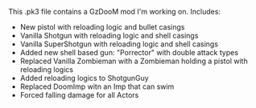 This .pk3 file contains a GzDooM mod I'm working on.
Includes:
* New pistol with reloading logic and bullet casings
* Vanilla Shotgun with reloading logic and shell casings
* Vanilla SuperShotgun with reloading logic and shell casings
* Added new shell based gun: "Porrector" with double attack types
* Replaced Vanilla Zombieman with a Zombieman holding a pistol with reloading logics
* Added reloading logics to ShotgunGuy
* Replaced DoomImp witn an Imp that can swim
* Forced falling damage for all Actors
